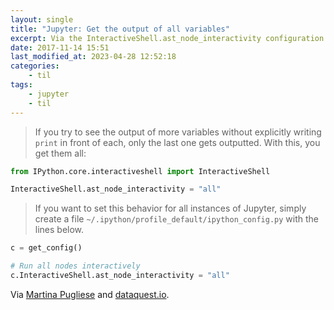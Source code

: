 ```yaml
---
layout: single
title: "Jupyter: Get the output of all variables"
excerpt: Via the InteractiveShell.ast_node_interactivity configuration variable
date: 2017-11-14 15:51
last_modified_at: 2023-04-28 12:52:18
categories:
    - til
tags:
    - jupyter
    - til
---
```


> If you try to see the output of more variables without explicitly writing `print` in
> front of each, only the last one gets outputted. With this, you get them all:

```python
from IPython.core.interactiveshell import InteractiveShell

InteractiveShell.ast_node_interactivity = "all"
```

> If you want to set this behavior for all instances of Jupyter, simply create a file
> `~/.ipython/profile_default/ipython_config.py` with the lines below.

```python
c = get_config()

# Run all nodes interactively
c.InteractiveShell.ast_node_interactivity = "all"
```

Via [Martina Pugliese](https://web.archive.org/web/20200915133315/https://martinapugliese.github.io/tech/jupyter-customise/)
and [dataquest.io](https://www.dataquest.io/blog/jupyter-notebook-tips-tricks-shortcuts/).
